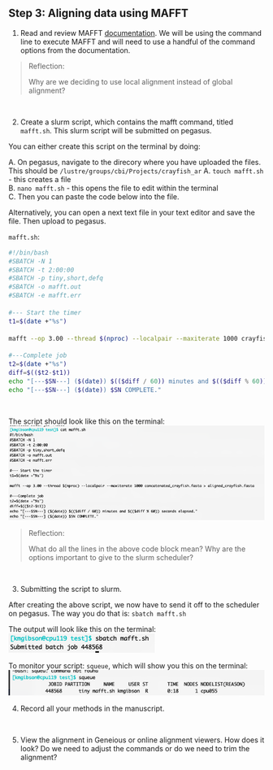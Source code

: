 ## Step 3: Aligning data using MAFFT 

1. Read and review MAFFT [documentation](https://mafft.cbrc.jp/alignment/software/manual/manual.html). We will be using the command line to execute MAFFT and will need to use a handful of the command options from the documentation.

> Reflection:
> 
> Why are we deciding to use local alignment instead of global alignment?
<br/>


2. Create a slurm script, which contains the mafft command, titled `mafft.sh`. This slurm script will be submitted on pegasus.

You can either create this script on the terminal by doing:

A. On pegasus, navigate to the direcory where you have uploaded the files. This should be `/lustre/groups/cbi/Projects/crayfish_ar`
A. `touch mafft.sh` - this creates a file <br/>
B. `nano mafft.sh` - this opens the file to edit within the terminal <br/>
C. Then you can paste the code below into the file. 
<br/>


Alternatively, you can open a next text file in your text editor and save the file. Then upload to pegasus.

`mafft.sh`:

```bash
#!/bin/bash
#SBATCH -N 1
#SBATCH -t 2:00:00
#SBATCH -p tiny,short,defq
#SBATCH -o mafft.out
#SBATCH -e mafft.err

#--- Start the timer
t1=$(date +"%s")

mafft --op 3.00 --thread $(nproc) --localpair --maxiterate 1000 crayfish16S.fasta > aligned_crayfish16S.fasta

#---Complete job
t2=$(date +"%s")
diff=$(($t2-$t1))
echo "[---$SN---] ($(date)) $(($diff / 60)) minutes and $(($diff % 60)) seconds elapsed."
echo "[---$SN---] ($(date)) $SN COMPLETE."

```
<br/>


The script should look like this on the terminal: <br/>
![mafft_img1](/images/mafft_img1.png)

> Reflection:
> 
> What do all the lines in the above code block mean? Why are the options important to give to the slurm scheduler?
<br/>


3. Submitting the script to slurm. <br/>

After creating the above script, we now have to send it off to the scheduler on pegasus. The way you do that is: `sbatch mafft.sh`

The output will look like this on the terminal: <br/>
![mafft_img2](/images/mafft_img2.png)

To monitor your script: `squeue`, which will show you this on the terminal: <br/>
![mafft_img3](/images/mafft_img3.png)
<br/>

4. Record all your methods in the manuscript. 
<br/>


5. View the alignment in Geneious or online alignment viewers. How does it look? Do we need to adjust the commands or do we need to trim the alignment?
